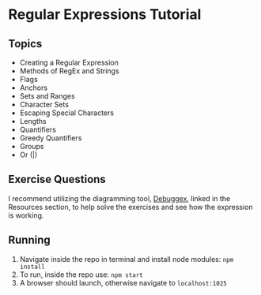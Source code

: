 # Regular Expressions Tutorial

## Topics
* Creating a Regular Expression
* Methods of RegEx and Strings
* Flags
* Anchors
* Sets and Ranges
* Character Sets
* Escaping Special Characters
* Lengths
* Quantifiers
* Greedy Quantifiers
* Groups
* Or (|)

## Exercise Questions
I recommend utilizing the diagramming tool, [Debuggex](https://www.debuggex.com/), linked in the Resources section, to help solve the exercises and see how the expression is working.

## Running
1. Navigate inside the repo in terminal and install node modules: `npm install`
2. To run, inside the repo use: `npm start`
3. A browser should launch, otherwise navigate to `localhost:1025`